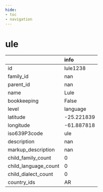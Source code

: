 ```yaml
---
hide:
- toc
- navigation
---
```

# ule
|                      | info       |
|:---------------------|:-----------|
| id                   | lule1238   |
| family_id            | nan        |
| parent_id            | nan        |
| name                 | Lule       |
| bookkeeping          | False      |
| level                | language   |
| latitude             | -25.221839 |
| longitude            | -61.887818 |
| iso639P3code         | ule        |
| description          | nan        |
| markup_description   | nan        |
| child_family_count   | 0          |
| child_language_count | 0          |
| child_dialect_count  | 0          |
| country_ids          | AR         |